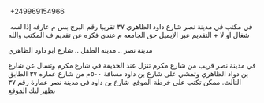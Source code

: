 
 +249969154966


 في مكتب في مدينة نصر شارع داود الظاهري ٣٧ تقريبا رقم البرج بس م عارفه إذا لسه شغال او لا + التقديم عبر الإيميل حق الجامعه م عندي فكره عن تقديم ف المكتب والله


مدينة نصر .. مدينه الطفل .. شارع ابو داود الظاهري


في مدينة نصر قريب من شارع مكرم تنزل عند الحديقة في شارع مكرم وتسال عن شارع بن دواد الظاهري وتمشي على شارع بن داود مسافة ٥٠٠م من شارع عماره ٣٧ الطابق الثالث.
ممكن تكتب على خرطة الموقع. شارع بن داود في مدينة نصر عمارة رقم ٣٧ بظهر ليك الموقع

